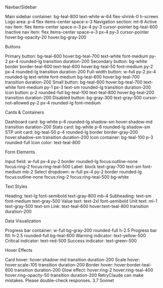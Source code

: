 Navbar/Sidebar

Main sidebar container: bg-teal-800 text-white w-64 flex-shrink-0 h-screen
Logo area: p-4 flex items-center space-x-3
Navigation section: mt-8
Active nav item: flex items-center space-x-3 px-4 py-3 cursor-pointer bg-teal-600
Inactive nav item: flex items-center space-x-3 px-4 py-3 cursor-pointer hover:bg-opacity-20 hover:bg-gray-200

Buttons

Primary button: bg-teal-600 hover:bg-teal-700 text-white font-medium py-2 px-4 rounded-lg transition duration-200
Secondary button: bg-white border border-teal-600 text-teal-600 hover:bg-teal-50 font-medium py-2 px-4 rounded-lg transition duration-200
Full-width button: w-full py-2 px-4 rounded-lg text-white font-medium bg-teal-600 hover:bg-teal-700 transition duration-200
Small button: bg-teal-600 hover:bg-teal-700 text-white font-medium py-1 px-3 text-sm rounded-lg transition duration-200
Icon button: p-2 rounded-full bg-teal-100 text-teal-800 hover:bg-teal-200 transition duration-200
Disabled button: bg-gray-300 text-gray-500 cursor-not-allowed py-2 px-4 rounded-lg font-medium

Cards & Containers

Dashboard card: bg-white p-6 rounded-lg shadow-sm hover:shadow-md transition duration-200
Stats card: bg-white p-6 rounded-lg shadow-sm
STP unit card: bg-teal-50 p-4 rounded-lg border border-gray-200 hover:shadow-sm transition duration-200
Icon container: bg-teal-100 p-3 rounded-full
Icon color: text-teal-800

Form Elements

Input field: w-full px-4 py-2 border rounded-lg focus:outline-none focus:ring-2 focus:ring-teal-500
Label: block text-gray-700 text-sm font-medium mb-2
Select dropdown: w-full px-4 py-2 border rounded-lg focus:outline-none focus:ring-2 focus:ring-teal-500 bg-white

Text Styles

Heading: text-lg font-semibold text-gray-800 mb-4
Subheading: text-sm font-medium text-gray-500
Value text: text-2xl font-semibold
Unit text: ml-1 text-gray-500 text-sm
Link: text-teal-600 hover:text-teal-800 transition duration-200

Data Visualization

Progress bar container: w-full bg-gray-200 rounded-full h-2.5
Progress bar fill: h-2.5 rounded-full bg-teal-600
Warning indicator: text-yellow-500
Critical indicator: text-red-500
Success indicator: text-green-500

Hover Effects

Card hover: hover:shadow-md transition duration-200
Scale hover: hover:scale-105 transition duration-200
Border hover: hover:border-teal-600 transition duration-200
Glow effect: hover:ring-2 hover:ring-teal-400 hover:ring-opacity-50 transition duration-200
RetryClaude can make mistakes. Please double-check responses. 3.7 Sonnet